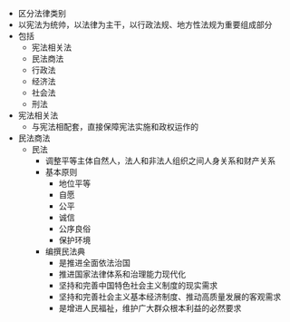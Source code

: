- 区分法律类别
- 以宪法为统帅，以法律为主干，以行政法规、地方性法规为重要组成部分
- 包括
	- 宪法相关法
	- 民法商法
	- 行政法
	- 经济法
	- 社会法
	- 刑法
- 宪法相关法
	- 与宪法相配套，直接保障宪法实施和政权运作的
- 民法商法
	- 民法
		- 调整平等主体自然人，法人和非法人组织之间人身关系和财产关系
		- 基本原则
			- 地位平等
			- 自愿
			- 公平
			- 诚信
			- 公序良俗
			- 保护环境
		- 编撰民法典
			- 是推进全面依法治国
			- 推进国家法律体系和治理能力现代化
			- 坚持和完善中国特色社会主义制度的现实需求
			- 坚持和完善社会主义基本经济制度、推动高质量发展的客观需求
			- 是增进人民福祉，维护广大群众根本利益的必然要求